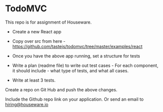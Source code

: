 # TodoMVC
This repo is for assignment of Houseware.

- Create a new React app

- Copy over src from here - https://github.com/tastejs/todomvc/tree/master/examples/react

- Once you have the above app running, set a structure for tests

- Write a plan (readme file) to write out test cases - For each component, it should include - what type of tests, and what all cases.

- Write at least 3 tests.

Create a repo on Git Hub and push the above changes.

Include the Github repo link on your application. Or send an email to hiring@houseware.io